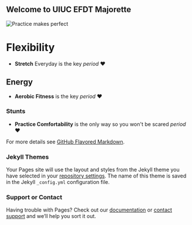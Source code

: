 ## Welcome to UIUC EFDT Majorette
![Practice makes perfect](IMG_1060.PNG)



# Flexibility
- **Stretch** Everyday is the key _period_
❤
## Energy
- **Aerobic Fitness** is the key  _period_
   ❤
### Stunts 
-  **Practice Comfortability** is the only way  so you won't be scared  _period_
    ❤



For more details see [GitHub Flavored Markdown](https://guides.github.com/features/mastering-markdown/).

### Jekyll Themes

Your Pages site will use the layout and styles from the Jekyll theme you have selected in your [repository settings](https://github.com/Marquise2021/Marquise2021.github.io/settings). The name of this theme is saved in the Jekyll `_config.yml` configuration file.

### Support or Contact

Having trouble with Pages? Check out our [documentation](https://help.github.com/categories/github-pages-basics/) or [contact support](https://github.com/contact) and we’ll help you sort it out.
